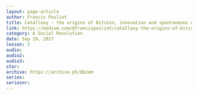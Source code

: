 ```yaml
---
layout: page-article
author: Francis Pouliot
title: Catallaxy - the origins of Bitcoin, innovation and spontaneous order
link: https://medium.com/@francispouliot/catallaxy-the-origins-of-bitcoin-and-innovation-93dbc3190eac
category: A Social Revolution
date: Sep 19, 2017
lesson: 5
audio: 
audio2: 
audio3: 
star: 
archive: https://archive.ph/8bzem
series: 
seriesnr: 
---
```

